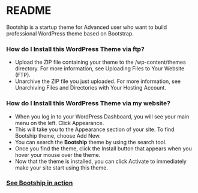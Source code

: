 # README #

Bootship is a startup theme for Advanced user who want to build professional WordPress theme based on Bootstrap.

### How do I Install this WordPress Theme via ftp? ###

* Upload the ZIP file containing your theme to the /wp-content/themes directory. For more information, see Uploading Files to Your Website (FTP).
* Unarchive the ZIP file you just uploaded. For more information, see Unarchiving Files and Directories with Your Hosting Account.

### How do I Install this WordPress Theme via my website? ###

* When you log in to your WordPress Dashboard, you will see your main menu on the left. Click Appearance.
* This will take you to the Appearance section of your site. To find Bootship theme, choose Add New.
* You can search the **Bootship** theme by using the search tool.
* Once you find the theme, click the Install button that appears when you hover your mouse over the theme.
* Now that the theme is installed, you can click Activate to immediately make your site start using this theme.

### [See Bootship in action](https://intside.com/bootship/) ###